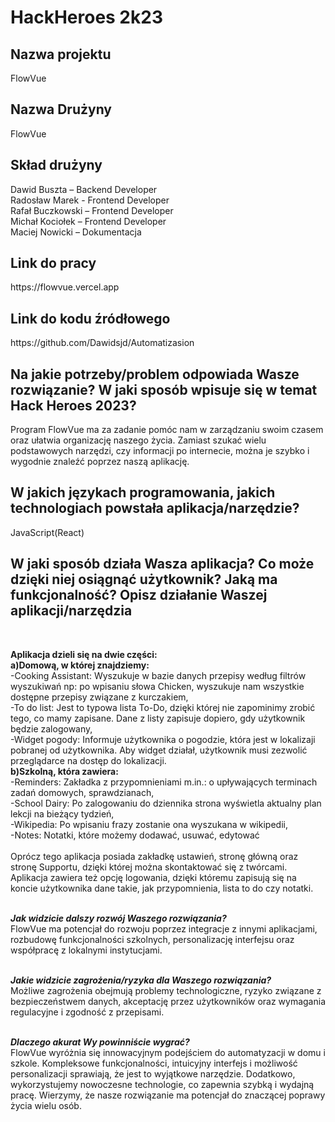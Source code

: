 <h1>HackHeroes 2k23</h1>

<h2>Nazwa projektu</h2>
<p>FlowVue</p>

<h2>Nazwa Drużyny</h2>
<p>FlowVue</p>

<h2>Skład drużyny</h2>
Dawid Buszta – Backend Developer<br>
Radosław Marek - Frontend Developer<br>
Rafał Buczkowski – Frontend Developer<br>
Michał Kociołek – Frontend Developer<br>
Maciej Nowicki –  Dokumentacja<br>

<h2>Link do pracy</h2>
https://flowvue.vercel.app

<h2>Link do kodu źródłowego</h2>
https://github.com/Dawidsjd/Automatizasion

<h2>Na jakie potrzeby/problem odpowiada Wasze rozwiązanie? W jaki sposób wpisuje się w temat Hack Heroes 2023?
</h2>
Program FlowVue ma za zadanie pomóc nam w zarządzaniu swoim czasem oraz ułatwia organizację naszego życia. Zamiast szukać wielu podstawowych narzędzi, czy informacji po internecie, można je szybko i wygodnie znaleźć poprzez naszą aplikację.

<h2>W jakich językach programowania, jakich technologiach powstała aplikacja/narzędzie?</h2>
JavaScript(React)

<h2>W jaki sposób działa Wasza aplikacja? Co może dzięki niej osiągnąć użytkownik? Jaką ma funkcjonalność?
Opisz działanie Waszej aplikacji/narzędzia</h2><br>

**Aplikacja dzieli się na dwie części:**<br>
**a)Domową, w której znajdziemy:<br>**
	-Cooking Assistant: Wyszukuje w bazie danych przepisy według filtrów wyszukiwań np: po wpisaniu słowa Chicken, wyszukuje nam wszystkie dostępne przepisy związane z kurczakiem,<br>
	-To do list: Jest to typowa lista To-Do, dzięki której nie zapominimy zrobić tego, co mamy zapisane. Dane z listy zapisuje dopiero, gdy użytkownik będzie zalogowany, <br>
 	-Widget pogody: Informuje użytkownika o pogodzie, która jest w lokalizaji pobranej od użytkownika. Aby widget działał, użytkownik musi zezwolić przeglądarce na dostęp do lokalizacji.
**<br>b)Szkolną, która zawiera:<br>**
	-Reminders: Zakładka z przypomnieniami m.in.: o upływających terminach zadań domowych, sprawdzianach,<br>
	-School Dairy: Po zalogowaniu do dziennika strona wyświetla aktualny plan lekcji na bieżący tydzień,<br>
	-Wikipedia: Po wpisaniu frazy zostanie ona wyszukana w wikipedii,<br>
	-Notes: Notatki, które możemy dodawać, usuwać, edytować <br><br>
 Oprócz tego aplikacja posiada zakładkę ustawień, stronę główną oraz stronę Supportu, dzięki której można skontaktować się z twórcami.<br>
Aplikacja zawiera też opcję logowania, dzięki któremu zapisują się na koncie użytkownika dane takie, jak przypomnienia, lista to do czy notatki. <br>
<br>

**_Jak widzicie dalszy rozwój Waszego rozwiązania?_** <br>
FlowVue ma potencjał do rozwoju poprzez integracje z innymi aplikacjami, rozbudowę funkcjonalności szkolnych, personalizację interfejsu oraz współpracę z lokalnymi instytucjami. <br><br>

**_Jakie widzicie zagrożenia/ryzyka dla Waszego rozwiązania?_** <br>
Możliwe zagrożenia obejmują problemy technologiczne, ryzyko związane z bezpieczeństwem danych, akceptację przez użytkowników oraz wymagania regulacyjne i zgodność z przepisami. <br><br>

**_Dlaczego akurat Wy powinniście wygrać?_**<br>
FlowVue wyróżnia się innowacyjnym podejściem do automatyzacji w domu i szkole. Kompleksowe funkcjonalności, intuicyjny interfejs i możliwość personalizacji sprawiają, że jest to wyjątkowe narzędzie. Dodatkowo, wykorzystujemy nowoczesne technologie, co zapewnia szybką i wydajną pracę. Wierzymy, że nasze rozwiązanie ma potencjał do znaczącej poprawy życia wielu osób.


